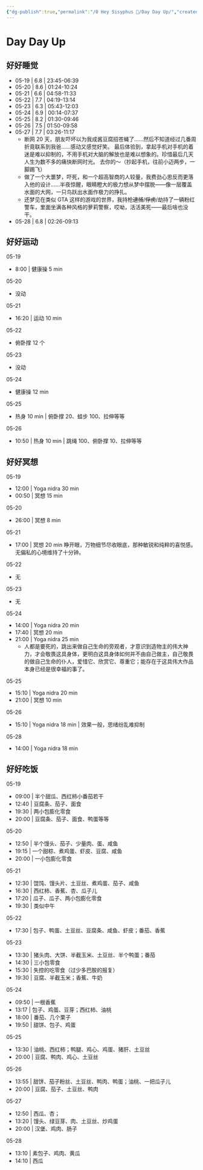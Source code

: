 ```yaml
---
{"dg-publish":true,"permalink":"/0 Hey Sisyphus 🤚/Day Day Up/","created":"2023-04-20T09:35:44.021+08:00","updated":"2023-05-28T14:56:19.663+08:00"}
---
```


# Day Day Up

## 好好睡觉

- 05-19 | 6.8 | 23:45-06:39 
- 05-20 | 8.6 | 01:24-10:24 
- 05-21 | 6.6 | 04:58-11:33 
- 05-22 | 7.7 | 04:19-13:14 
- 05-23 | 6.3 | 05:43-12:03
- 05-24 | 6.9 | 00:14-07:37 
- 05-25 | 8.2 | 01:30-09:46  
- 05-26 | 7.5 | 01:50-09:58 
- 05-27 | 7.7 | 03:26-11:17 
	- 断网 20 天，朋友吓坏以为我成酱豆腐招苍蝇了……然后不知道经过几番周折竟联系到我爸……感动又感觉好笑。
	  最后体验到，拿起手机对手机的着迷是难以抑制的，不用手机对大脑的解放也是难以想象的。珍惜最后几天人生为数不多的痛快断网时光。
	  去你的～（抄起手机，往前小迈两步，一脚踢飞） ​​
	- 做了一个大噩梦，吓死，和一个超高智商的人较量，我费劲心思反而更落入他的设计……半夜惊醒，眼睛瞪大的极力想从梦中摆脱——像一层覆盖水面的大网，一只鸟跃出水面作极力的挣扎。
	- 还梦见在类似 GTA 这样的游戏的世界，我持枪~~逮捕~~/~~俘虏~~/劫持了一辆粉红警车，里面坐满各种风格的萝莉警察，哎呦，活活美死——最后啥也没干。
- 05-28 | 6.8 | 02:26-09:13 

## 好好运动

05-19

- 8:00 | 健康操 5 min

05-20

- 没动

05-21

- 16:20 | 运动 10 min

05-22

- 俯卧撑 12 个

05-23

- 没动

05-24

- 健康操 12 min

05-25

- 热身 10 min | 俯卧撑 20、蛙步 100、拉伸等等

05-26

- 10:50 | 热身 10 min | 跳绳 100、俯卧撑 10、拉伸等等

## 好好冥想

05-19

- 12:00 | Yoga nidra 30 min
- 00:50 | 冥想 15 min

05-20

- 26:00 | 冥想 8 min

05-21

- 17:00 | 冥想 20 min
  睁开眼，万物细节尽收眼底，那种敏锐和纯粹的喜悦感。
  无偏私的心境维持了十分钟。

05-22

- 无

05-23

- 无

05-24

- 14:00 | Yoga nidra 20 min
- 17:40 | 冥想 20 min
- 21:00 | Yoga nidra 25 min
	- 人都是要死的，跳出来做自己生命的旁观者，才意识到造物主的伟大神力，才会敬畏这具身体，更明白这具身体如何并不由自己做主，自己敬畏的做自己生命的仆人，爱惜它、欣赏它、尊重它；能存在于这具伟大作品本身已经是很幸福的事了。

05-25

- 15:10 | Yoga nidra 20 min
- 21:00 | 冥想 10 min

05-26

- 15:10 | Yoga nidra 18 min | 效果一般，思绪纷乱难抑制

05-28

- 14:00 | Yoga nidra 18 min

## 好好吃饭

05-19

- 09:00 | 半个甜瓜、西红柿小番茄若干
- 12:40 | 豆腐条、茄子、面食
- 19:30 | 两小包膨化零食
- 20:00 | 豆腐条、茄子、面食、鸭蛋等等

05-20

- 12:50 | 半个馒头、茄子、少量肉、蛋、咸鱼
- 19:15 | 一个甜粽、煮鸡蛋、虾皮、豆腐、咸鱼
- 20:00 | 一小包膨化零食

05-21

- 12:30 | 馄饨、馒头片、土豆丝、煮鸡蛋、茄子、咸鱼
- 16:30 | 西红柿、香蕉、杏、瓜子儿
- 17:20 | 瓜子、瓜子、两小包膨化零食
- 19:30 | 类似中午

05-22

- 17:30 | 包子、鸭蛋、土豆丝、豆腐条、咸鱼、虾皮；番茄、香蕉

05-23

- 13:30 | 猪头肉、大饼、半截玉米、土豆丝、半个鸭蛋；番茄
- 14:30 | 三小包零食
- 15:30 | 失控的吃零食（过少多巴胺的报复）
- 19:30 | 豆腐、半截玉米；香蕉、牛奶

05-24

- 09:50 | 一根香蕉
- 13:17 | 包子、鸡蛋、豆芽；西红柿、油桃
- 18:00 | 番茄、几个栗子
- 19:50 | 甜饼、包子、鸡蛋

05-25

- 13:30 | 油桃、西红柿；鸭腿、鸡心、鸡蛋、猪肝、土豆丝
- 20:00 | 豆腐、鸭肉、鸡心、土豆丝

05-26

- 13:55 | 甜饼、茄子粉丝、土豆丝、鸭肉、鸭蛋；油桃、一把瓜子儿
- 20:00 | 豆腐、茄子、土豆丝、鸭肉

05-27

- 12:50 | 西瓜、杏；
- 13:20 | 馒头、绿豆芽、肉、土豆丝、炒鸡蛋
- 20:00 | 汉堡、鸡肉、肠子

05-28

- 13:10 | 素包子、鸡肉、黄瓜
- 14:10 | 西瓜

